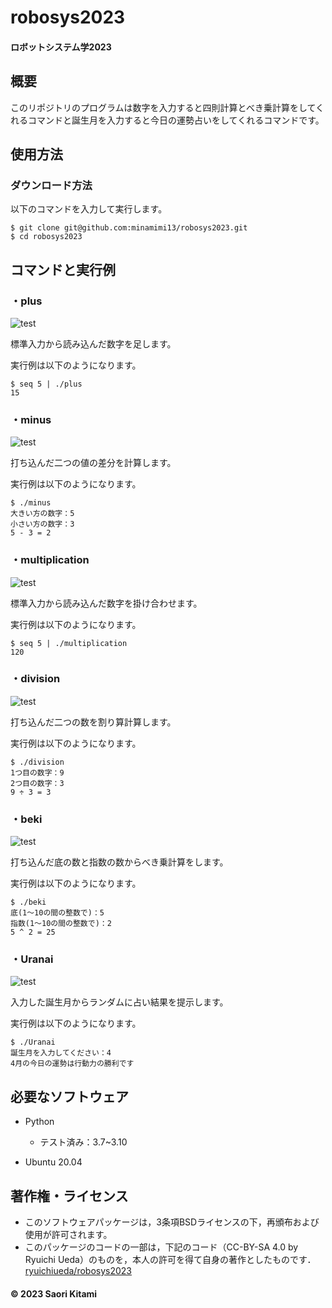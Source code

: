 # robosys2023
#### ロボットシステム学2023

## 概要
このリポジトリのプログラムは数字を入力すると四則計算とべき乗計算をしてくれるコマンドと誕生月を入力すると今日の運勢占いをしてくれるコマンドです。


## 使用方法

### ダウンロード方法
以下のコマンドを入力して実行します。
~~~
$ git clone git@github.com:minamimi13/robosys2023.git
$ cd robosys2023
~~~


## コマンドと実行例
### ・plus
![test](https://github.com/minamimi13/robosys2023/actions/workflows/test_plus.yml/badge.svg)

標準入力から読み込んだ数字を足します。

実行例は以下のようになります。
~~~
$ seq 5 | ./plus
15
~~~

### ・minus
![test](https://github.com/minamimi13/robosys2023/actions/workflows/test_minus.yml/badge.svg)

打ち込んだ二つの値の差分を計算します。

実行例は以下のようになります。
~~~
$ ./minus
大きい方の数字：5
小さい方の数字：3
5 - 3 = 2
~~~

### ・multiplication
![test](https://github.com/minamimi13/robosys2023/actions/workflows/test_multiplication.yml/badge.svg)

標準入力から読み込んだ数字を掛け合わせます。

実行例は以下のようになります。
~~~
$ seq 5 | ./multiplication
120
~~~

### ・division
![test](https://github.com/minamimi13/robosys2023/actions/workflows/test_division.yml/badge.svg)

打ち込んだ二つの数を割り算計算します。

実行例は以下のようになります。
~~~
$ ./division
1つ目の数字：9
2つ目の数字：3
9 ÷ 3 = 3
~~~

### ・beki
![test](https://github.com/minamimi13/robosys2023/actions/workflows/test_beki.yml/badge.svg)

打ち込んだ底の数と指数の数からべき乗計算をします。

実行例は以下のようになります。
~~~
$ ./beki
底(1～10の間の整数で)：5
指数(1～10の間の整数で)：2
5 ^ 2 = 25
~~~

### ・Uranai
![test](https://github.com/minamimi13/robosys2023/actions/workflows/test_Uranai.yml/badge.svg)

入力した誕生月からランダムに占い結果を提示します。

実行例は以下のようになります。
~~~
$ ./Uranai
誕生月を入力してください：4
4月の今日の運勢は行動力の勝利です
~~~


## 必要なソフトウェア
* Python
  * テスト済み：3.7~3.10
  
* Ubuntu 20.04


## 著作権・ライセンス
* このソフトウェアパッケージは，3条項BSDライセンスの下，再頒布および使用が許可されます。
* このパッケージのコードの一部は，下記のコード（CC-BY-SA 4.0 by Ryuichi Ueda）のものを，本人の許可を得て自身の著作としたものです．[ryuichiueda/robosys2023](https://github.com/ryuichiueda/robosys2023)
#### © 2023 Saori Kitami

